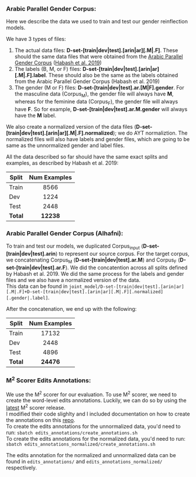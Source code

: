 ### Arabic Parallel Gender Corpus:

Here we describe the data we used to train and test our gender reinflection models. <br/>

We have 3 types of files: <br/>

1. The actual data files: **D-set-[train|dev|test].[arin|ar][.M|.F]**. These should the same data files that were obtained from the [Arabic Parallel Gender Corpus](https://camel.abudhabi.nyu.edu/arabic-parallel-gender-corpus/) ([Habash et al. 2019](https://www.aclweb.org/anthology/W19-3822.pdf))
2. The labels (B, M, or F) files: **D-set-[train|dev|test].[arin|ar][.M|.F].label**. These should also be the same as the labels obtained from the Arabic Parallel Gender Corpus (Habash et al. 2019)
3. The gender (M or F) files: **D-set-[train|dev|test].ar.[M|F].gender**. For the masculine data (Corpus<sub>M</sub>), the gender file will always have **M**, whereas for the feminine data (Corpus<sub>F</sub>), the gender file will always have **F**. So for example, **D-set-[train|dev|test].ar.M.gender** will always have the **M** label.

We also create a normalized version of the data files (**D-set-[train|dev|test].[arin|ar][.M|.F].normalized**); we do AYT normaliztion. The normalized files will also have labels and gender files, which are going to be same as the unnormalized gender and label files.

All the data described so far should have the same exact splits and examples, as described by Habash et al. 2019:


| Split    | Num Examples  | 
| -------  |:------:|
| Train | 8566   | 
| Dev | 1224   |   
| Test  | 2448   |
| **Total**| **12238**  |


### Arabic Parallel Gender Corpus (Alhafni):

To train and test our models, we duplicated Corpus<sub>input</sub> (**D-set-[train|dev|test].arin**) to represent our source corpus. For the target corpus, we concatenating Corpus<sub>M</sub> (**D-set-[train|dev|test].ar.M**) and Corpus<sub>F</sub> (**D-set-[train|dev|test].ar.F**). We did the concatention across all splits defined by Habash et al. 2019. We did the same process for the labels and gender files and we also have a normalized version of the data. </br>
This data can be found in `joint_model/D-set-[train|dev|test].[arin|ar][.M|.F]+D-set-[train|dev|test].[arin|ar][.M|.F][.normalized][.gender|.label]`.

After the concatenation, we end up with the following:

| Split    | Num Examples  | 
| -------  |:------:|
| Train | 17132   | 
| Dev | 2448   |   
| Test  | 4896   |
| **Total**| **24476**  |

### M<sup>2</sup> Scorer Edits Annotations:

We use the M<sup>2</sup> scorer for our evaluation. To use M<sup>2</sup> scorer, we need to create the word-level edits annotations. Luckily, we can do so by using the [latest](https://github.com/nusnlp/m2scorer) M<sup>2</sup> scorer release. </br>
I modified their code slighlty and I included documentation on how to create the annotations on this [repo](https://github.com/balhafni/m2scorer). </br>
To create the edits annotations for the unnormalized data, you'd need to run: `sbatch edits_annotations/create_annotations.sh` </br>
To create the edits annotations for the normalized data, you'd need to run: `sbatch edits_annotations_normalized/create_annotations.sh` </br>

The edits annotation for the normalized and unnormalized data can be found in `edits_annotations/` and `edits_annotations_normalized/` respectively.
